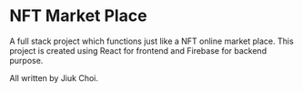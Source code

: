 # NFT Market Place

A full stack project which functions just like a NFT online market place.
This project is created using React for frontend and Firebase for backend purpose.

All written by Jiuk Choi.
